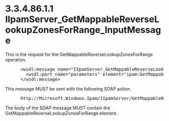 <html dir="LTR" xmlns:mshelp="http://msdn.microsoft.com/mshelp" xmlns:ddue="http://ddue.schemas.microsoft.com/authoring/2003/5" xmlns:xlink="http://www.w3.org/1999/xlink" xmlns:tool="http://www.microsoft.com/tooltip">
 <body>
 <div id="header">
 <h1 class="heading">3.3.4.86.1.1 IIpamServer_GetMappableReverseLookupZonesForRange_InputMessage</h1>
 </div>
 <div id="mainSection">
 <div id="mainBody">
 <div id="allHistory" class="saveHistory"></div>
 <div id="sectionSection0" class="section" name="collapseableSection">
 

<p>This is the request for the
GetMappableReverseLookupZonesForRange operation.</p>

<dl>
<dd>
<div><pre> &lt;wsdl:message name=&quot;IIpamServer_GetMappableReverseLookupZonesForRange_InputMessage&quot;&gt;
   &lt;wsdl:part name=&quot;parameters&quot; element=&quot;ipam:GetMappableReverseLookupZonesForRange&quot; /&gt;
 &lt;/wsdl:message&gt;
</pre></div>
</dd></dl>

<p>This message MUST be sent with the following SOAP action.</p>

<dl>
<dd>
<div><pre> http://Microsoft.Windows.Ipam/IIpamServer/GetMappableReverseLookupZonesForRange
</pre></div>
</dd></dl>

<p>The body of the SOAP message MUST contain the
GetMappableReverseLookupZonesForRange element.</p>


 </div>
 </div>
 </div>
 </body>
</html>